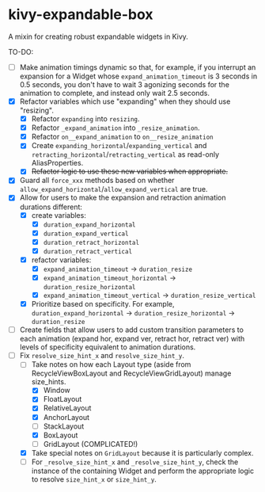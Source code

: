 # kivy-expandable-box
A mixin for creating robust expandable widgets in Kivy.

TO-DO:
 - [ ] Make animation timings dynamic so that, for example, if you interrupt an expansion for a Widget whose `expand_animation_timeout` is 3 seconds in 0.5 seconds, you don't have to wait 3 agonizing seconds for the animation to complete, and instead only wait 2.5 seconds.
 - [x] Refactor variables which use "expanding" when they should use "resizing". 
   - [x] Refactor `expanding` into `resizing`.
   - [x] Refactor `_expand_animation` into `_resize_animation`.
   - [x] Refactor `on__expand_animation` to `on__resize_animation`
   - [x] Create `expanding_horizontal`/`expanding_vertical` and `retracting_horizontal`/`retracting_vertical` as read-only AliasProperties.
   - [x] ~~Refactor logic to use these new variables when appropriate.~~
 - [x] Guard all `force_xxx` methods based on whether `allow_expand_horizontal`/`allow_expand_vertical` are true.
 - [x] Allow for users to make the expansion and retraction animation durations different:
   -  [x] create variables:
      - [x] `duration_expand_horizontal`
      - [x] `duration_expand_vertical`
      - [x] `duration_retract_horizontal`
      - [x] `duration_retract_vertical`
   -  [x] refactor variables:
      - [x] `expand_animation_timeout` → `duration_resize`
      - [x] `expand_animation_timeout_horizontal`  → `duration_resize_horizontal`
      - [x] `expand_animation_timeout_vertical`  → `duration_resize_vertical`
   - [x] Prioritize based on specificity. For example, `duration_expand_horizontal` → `duration_resize_horizontal` → `duration_resize`
 - [ ] Create fields that allow users to add custom transition parameters to each animation (expand hor, expand ver, retract hor, retract ver) with levels of specificity equivalent to animation durations.
 - [ ] Fix `resolve_size_hint_x` and `resolve_size_hint_y`.
   - [ ] Take notes on how each Layout type (aside from RecycleViewBoxLayout and RecycleViewGridLayout) manage size_hints.
     - [x] Window
     - [x] FloatLayout
     - [x] RelativeLayout
     - [x] AnchorLayout
     - [ ] StackLayout
     - [x] BoxLayout
     - [ ] GridLayout (COMPLICATED!)
   - [x] Take special notes on `GridLayout` because it is particularly complex.
   - [ ] For `_resolve_size_hint_x` and `_resolve_size_hint_y`, check the instance of the containing Widget and perform the appropriate logic to resolve `size_hint_x` or `size_hint_y`.
